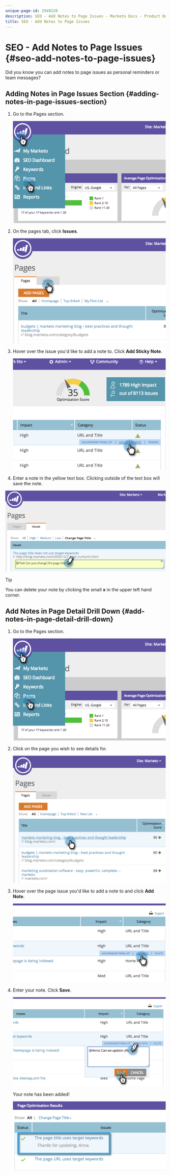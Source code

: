 ```yaml
---
unique-page-id: 2949220
description: SEO - Add Notes to Page Issues - Marketo Docs - Product Documentation
title: SEO - Add Notes to Page Issues
---
```


# SEO - Add Notes to Page Issues {#seo-add-notes-to-page-issues}

Did you know you can add notes to page issues as personal reminders or team messages?

## Adding Notes in Page Issues Section {#adding-notes-in-page-issues-section}

1. Go to the Pages section.

   ![](assets/image2014-9-18-13-3a11-3a43.png)

1. On the pages tab, click **Issues**.

   ![](assets/image2014-9-18-13-3a12-3a0.png)

1. Hover over the issue you'd like to add a note to. Click **Add Sticky Note**.

   ![](assets/image2014-9-18-13-3a12-3a6.png)

1. Enter a note in the yellow text box. Clicking outside of the text box will save the note.

![](assets/image2014-9-18-13-3a12-3a32.png)

>[!TIP]
>
>You can delete your note by clicking the small **x** in the upper left hand corner.

## Add Notes in Page Detail Drill Down {#add-notes-in-page-detail-drill-down}

1. Go to the Pages section.

   ![](assets/image2014-9-18-13-3a12-3a59.png)

1. Click on the page you wish to see details for.

   ![](assets/image2014-9-18-13-3a13-3a42.png)

1. Hover over the page issue you'd like to add a note to and click **Add Note**.

   ![](assets/image2014-9-18-13-3a13-3a46.png)

1. Enter your note. Click **Save**.

   ![](assets/image2014-9-18-13-3a14-3a5.png)

   Your note has been added!

   ![](assets/image2014-9-18-13-3a14-3a20.png)
